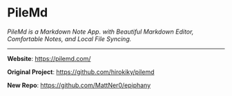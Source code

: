 # PileMd

*PileMd is a Markdown Note App.*
*with Beautiful Markdown Editor, Comfortable Notes, and Local File Syncing.*

---

**Website**: https://pilemd.com/

**Original Project**: https://github.com/hirokiky/pilemd

**New Repo**: https://github.com/MattNer0/epiphany
